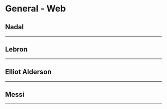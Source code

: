 
General - Web
=============

Nadal
-----

___

Lebron
------

___

Elliot Alderson
---------------

___

Messi
-----

___
